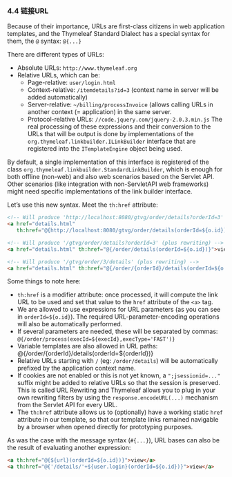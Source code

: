 ### 4.4 链接URL

Because of their importance, URLs are first-class citizens in web application templates, and the Thymeleaf Standard Dialect has a special syntax for them, the `@` syntax: `@{...}`

There are different types of URLs:

- Absolute URLs: `http://www.thymeleaf.org`
- Relative URLs, which can be:
  - Page-relative: `user/login.html`
  - Context-relative: `/itemdetails?id=3` (context name in server will be added automatically)
  - Server-relative: `~/billing/processInvoice` (allows calling URLs in another context (= application) in the same server.
  - Protocol-relative URLs: `//code.jquery.com/jquery-2.0.3.min.js`
The real processing of these expressions and their conversion to the URLs that will be output is done by implementations of the `org.thymeleaf.linkbuilder.ILinkBuilder` interface that are registered into the `ITemplateEngine` object being used.

By default, a single implementation of this interface is registered of the class `org.thymeleaf.linkbuilder.StandardLinkBuilder`, which is enough for both offline (non-web) and also web scenarios based on the Servlet API. Other scenarios (like integration with non-ServletAPI web frameworks) might need specific implementations of the link builder interface.

Let’s use this new syntax. Meet the `th:href` attribute:
```html
<!-- Will produce 'http://localhost:8080/gtvg/order/details?orderId=3' (plus rewriting) -->
<a href="details.html" 
   th:href="@{http://localhost:8080/gtvg/order/details(orderId=${o.id})}">view</a>

<!-- Will produce '/gtvg/order/details?orderId=3' (plus rewriting) -->
<a href="details.html" th:href="@{/order/details(orderId=${o.id})}">view</a>

<!-- Will produce '/gtvg/order/3/details' (plus rewriting) -->
<a href="details.html" th:href="@{/order/{orderId}/details(orderId=${o.id})}">view</a>
```
Some things to note here:

- `th:href` is a modifier attribute: once processed, it will compute the link URL to be used and set that value to the `href` attribute of the `<a>` tag.
- We are allowed to use expressions for URL parameters (as you can see in `orderId=${o.id}`). The required URL-parameter-encoding operations will also be automatically performed.
- If several parameters are needed, these will be separated by commas: `@{/order/process(execId=${execId},execType='FAST')}`
- Variable templates are also allowed in URL paths: @{/order/{orderId}/details(orderId=${orderId})}
- Relative URLs starting with `/` (eg: `/order/details`) will be automatically prefixed by the application context name.
- If cookies are not enabled or this is not yet known, a `";jsessionid=..."` suffix might be added to relative URLs so that the session is preserved. This is called URL Rewriting and Thymeleaf allows you to plug in your own rewriting filters by using the `response.encodeURL(...)` mechanism from the Servlet API for every URL.
- The `th:href` attribute allows us to (optionally) have a working static `href` attribute in our template, so that our template links remained navigable by a browser when opened directly for prototyping purposes.

As was the case with the message syntax (`#{...}`), URL bases can also be the result of evaluating another expression:
```html
<a th:href="@{${url}(orderId=${o.id})}">view</a>
<a th:href="@{'/details/'+${user.login}(orderId=${o.id})}">view</a>
```